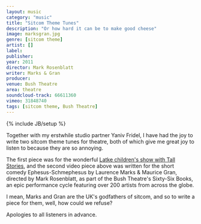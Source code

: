 ```yaml
---
layout: music
category: "music"
title: "Sitcom Theme Tunes"
description: "Or how hard it can be to make good cheese"
image: marksgran.jpg
genre: [sitcom theme]
artist: []
label: 
publisher: 
year: 2011
director: Mark Rosenblatt
writer: Marks & Gran
producer: 
venue: Bush Theatre
area: theatre
soundcloud-track: 66611360
vimeo: 31848740
tags: [sitcom theme, Bush Theatre]
---
```

{% include JB/setup %}

Together with my erstwhile studio partner Yaniv Fridel, I have had the joy to write two sitcom theme tunes for theatre, both of which give me great joy to listen to because they are so annoying.

The first piece was for the wonderful <a href="{{site.categories.music | where: 'title', 'The Latke Who Couldn't Stop Screaming' }}">Latke children's show with Tall Stories</a>, and the second video piece above was written for the short comedy Ephesus-Schmephesus by Laurence Marks & Maurice Gran, directed by Mark Rosenblatt, as part of the Bush Theatre's Sixty-Six Books, an epic performance cycle featuring over 200 artists from across the globe.

I mean, Marks and Gran are the UK's godfathers of sitcom, and so to write a piece for them, well, how could we refuse?

Apologies to all listeners in advance.
